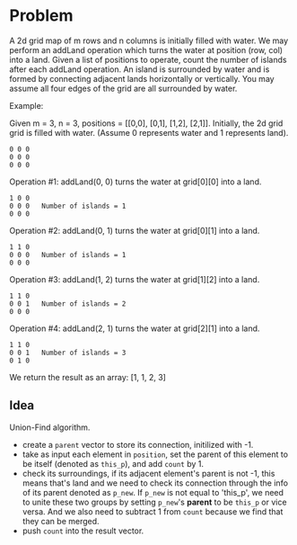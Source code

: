 # Problem

A 2d grid map of m rows and n columns is initially filled with water. We may perform an addLand operation which turns the water at position (row, col) into a land. Given a list of positions to operate, count the number of islands after each addLand operation. An island is surrounded by water and is formed by connecting adjacent lands horizontally or vertically. You may assume all four edges of the grid are all surrounded by water.

Example:

Given m = 3, n = 3, positions = [[0,0], [0,1], [1,2], [2,1]].
Initially, the 2d grid grid is filled with water. (Assume 0 represents water and 1 represents land).
```
0 0 0
0 0 0
0 0 0
```
Operation #1: addLand(0, 0) turns the water at grid[0][0] into a land.
```
1 0 0
0 0 0   Number of islands = 1
0 0 0
```
Operation #2: addLand(0, 1) turns the water at grid[0][1] into a land.
```
1 1 0
0 0 0   Number of islands = 1
0 0 0
```
Operation #3: addLand(1, 2) turns the water at grid[1][2] into a land.
```
1 1 0
0 0 1   Number of islands = 2
0 0 0
```
Operation #4: addLand(2, 1) turns the water at grid[2][1] into a land.
```
1 1 0
0 0 1   Number of islands = 3
0 1 0
```
We return the result as an array: [1, 1, 2, 3]

## Idea
Union-Find algorithm.
* create a `parent` vector to store its connection, initilized with -1.
* take as input each element in `position`, set the parent of this element to be itself (denoted as `this_p`), and add `count` by 1.
* check its surroundings, if its adjacent element's parent is not -1, this means that's land and we need to check its connection through
the info of its parent denoted as `p_new`. If `p_new` is not equal to 'this_p', we need to unite these two groups by setting `p_new`'s __parent__
to be `this_p` or vice versa. And we also need to subtract 1 from `count` because we find that they can be merged.
* push `count` into the result vector.
